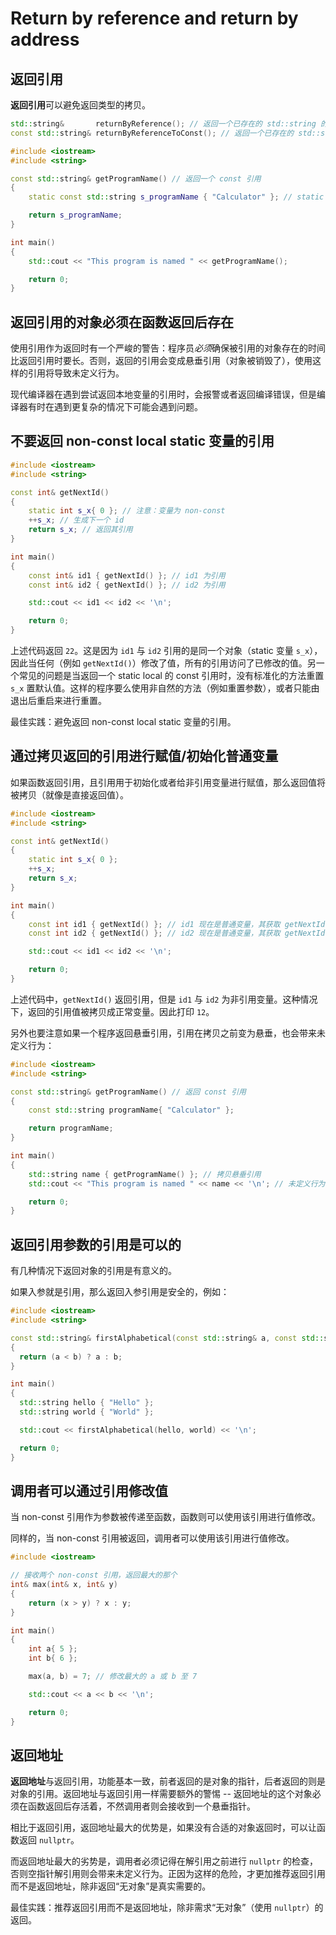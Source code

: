 # Return by reference and return by address

## 返回引用

**返回引用**可以避免返回类型的拷贝。

```cpp
std::string&       returnByReference(); // 返回一个已存在的 std::string 的引用（廉价）
const std::string& returnByReferenceToConst(); // 返回一个已存在的 std::string 的 const 引用（廉价）
```

```cpp
#include <iostream>
#include <string>

const std::string& getProgramName() // 返回一个 const 引用
{
    static const std::string s_programName { "Calculator" }; // static duration，在程序结束后销毁

    return s_programName;
}

int main()
{
    std::cout << "This program is named " << getProgramName();

    return 0;
}
```

## 返回引用的对象必须在函数返回后存在

使用引用作为返回时有一个严峻的警告：程序员*必须*确保被引用的对象存在的时间比返回引用时要长。否则，返回的引用会变成悬垂引用（对象被销毁了），使用这样的引用将导致未定义行为。

现代编译器在遇到尝试返回本地变量的引用时，会报警或者返回编译错误，但是编译器有时在遇到更复杂的情况下可能会遇到问题。

## 不要返回 non-const local static 变量的引用

```cpp
#include <iostream>
#include <string>

const int& getNextId()
{
    static int s_x{ 0 }; // 注意：变量为 non-const
    ++s_x; // 生成下一个 id
    return s_x; // 返回其引用
}

int main()
{
    const int& id1 { getNextId() }; // id1 为引用
    const int& id2 { getNextId() }; // id2 为引用

    std::cout << id1 << id2 << '\n';

    return 0;
}
```

上述代码返回 `22`。这是因为 `id1` 与 `id2` 引用的是同一个对象（static 变量 `s_x`），因此当任何（例如 `getNextId()`）修改了值，所有的引用访问了已修改的值。另一个常见的问题是当返回一个 static local 的 const 引用时，没有标准化的方法重置 `s_x` 置默认值。这样的程序要么使用非自然的方法（例如重置参数），或者只能由退出后重启来进行重置。

最佳实践：避免返回 non-const local static 变量的引用。

## 通过拷贝返回的引用进行赋值/初始化普通变量

如果函数返回引用，且引用用于初始化或者给非引用变量进行赋值，那么返回值将被拷贝（就像是直接返回值）。

```cpp
#include <iostream>
#include <string>

const int& getNextId()
{
    static int s_x{ 0 };
    ++s_x;
    return s_x;
}

int main()
{
    const int id1 { getNextId() }; // id1 现在是普通变量，其获取 getNextId() 返回的引用并进行值拷贝
    const int id2 { getNextId() }; // id2 现在是普通变量，其获取 getNextId() 返回的引用并进行值拷贝

    std::cout << id1 << id2 << '\n';

    return 0;
}
```

上述代码中，`getNextId()` 返回引用，但是 `id1` 与 `id2` 为非引用变量。这种情况下，返回的引用值被拷贝成正常变量。因此打印 `12`。

另外也要注意如果一个程序返回悬垂引用，引用在拷贝之前变为悬垂，也会带来未定义行为：

```cpp
#include <iostream>
#include <string>

const std::string& getProgramName() // 返回 const 引用
{
    const std::string programName{ "Calculator" };

    return programName;
}

int main()
{
    std::string name { getProgramName() }; // 拷贝悬垂引用
    std::cout << "This program is named " << name << '\n'; // 未定义行为

    return 0;
}
```

## 返回引用参数的引用是可以的

有几种情况下返回对象的引用是有意义的。

如果入参就是引用，那么返回入参引用是安全的，例如：

```cpp
#include <iostream>
#include <string>

const std::string& firstAlphabetical(const std::string& a, const std::string& b)
{
  return (a < b) ? a : b;
}

int main()
{
  std::string hello { "Hello" };
  std::string world { "World" };

  std::cout << firstAlphabetical(hello, world) << '\n';

  return 0;
}
```

## 调用者可以通过引用修改值

当 non-const 引用作为参数被传递至函数，函数则可以使用该引用进行值修改。

同样的，当 non-const 引用被返回，调用者可以使用该引用进行值修改。

```cpp
#include <iostream>

// 接收两个 non-const 引用，返回最大的那个
int& max(int& x, int& y)
{
    return (x > y) ? x : y;
}

int main()
{
    int a{ 5 };
    int b{ 6 };

    max(a, b) = 7; // 修改最大的 a 或 b 至 7

    std::cout << a << b << '\n';

    return 0;
}
```

## 返回地址

**返回地址**与返回引用，功能基本一致，前者返回的是对象的指针，后者返回的则是对象的引用。返回地址与返回引用一样需要额外的警惕 -- 返回地址的这个对象必须在函数返回后存活着，不然调用者则会接收到一个悬垂指针。

相比于返回引用，返回地址最大的优势是，如果没有合适的对象返回时，可以让函数返回 `nullptr`。

而返回地址最大的劣势是，调用者必须记得在解引用之前进行 `nullptr` 的检查，否则空指针解引用则会带来未定义行为。正因为这样的危险，才更加推荐返回引用而不是返回地址，除非返回“无对象”是真实需要的。

最佳实践：推荐返回引用而不是返回地址，除非需求“无对象”（使用 `nullptr`）的返回。
